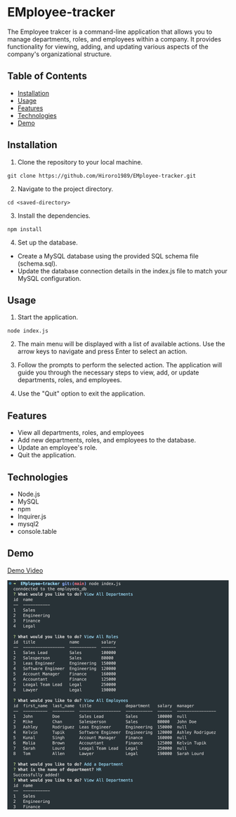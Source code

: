 # EMployee-tracker

The Employee trakcer is a command-line application that allows you to manage departments, roles, and employees within a company. It provides functionality for viewing, adding, and updating various aspects of the company's organizational structure.

## Table of Contents

- [Installation](#installation)
- [Usage](#usage)
- [Features](#features)
- [Technologies](#technologies)
- [Demo](#Demo)

## Installation

1. Clone the repository to your local machine.
```
git clone https://github.com/Hiroro1989/EMployee-tracker.git
```

2. Navigate to the project directory.
```
cd <saved-directory>
```

3. Install the dependencies.
```
npm install
```

4. Set up the database.

- Create a MySQL database using the provided SQL schema file (schema.sql).
- Update the database connection details in the index.js file to match your MySQL configuration.

## Usage

1. Start the application.
```
node index.js
```

2. The main menu will be displayed with a list of available actions. Use the arrow keys to navigate and press Enter to select an action.

3. Follow the prompts to perform the selected action. The application will guide you through the necessary steps to view, add, or update departments, roles, and employees.

4. Use the "Quit" option to exit the application.

## Features

- View all departments, roles, and employees 
- Add new departments, roles, and employees to the database.
- Update an employee's role.
- Quit the application.

## Technologies

- Node.js
- MySQL
- npm
- Inquirer.js
- mysql2
- console.table

## Demo

[Demo Video](https://drive.google.com/file/d/1XPeblG11EH_ngPA0ObIU1zALoAO6NuJL/view)

![Console Screen](./lib/screenshot.png)

